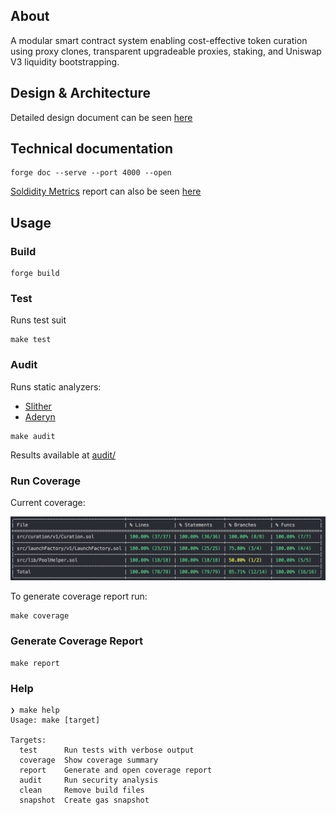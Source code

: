 ## About

A modular smart contract system enabling cost-effective token curation using proxy clones, transparent upgradeable proxies, staking, and Uniswap V3 liquidity bootstrapping.

## Design & Architecture

Detailed design document can be seen [here](./ABOUT.md)

## Technical documentation

```shell
forge doc --serve --port 4000 --open
```

[Soldidity Metrics](https://github.com/Consensys/solidity-metrics) report can also be seen [here](./solidity-metrics.html)

## Usage

### Build

```shell
forge build
```

### Test

Runs test suit

```shell
make test
```

### Audit

Runs static analyzers:

- [Slither](https://github.com/crytic/slither)
- [Aderyn](https://github.com/Cyfrin/aderyn)

```shell
make audit
```

Results available at [audit/](./audit/)

### Run Coverage

Current coverage:

![](./img/coverage.png)

To generate coverage report run:

```shell
make coverage
```

### Generate Coverage Report

```shell
make report
```

### Help

```shell
❯ make help
Usage: make [target]

Targets:
  test      Run tests with verbose output
  coverage  Show coverage summary
  report    Generate and open coverage report
  audit     Run security analysis
  clean     Remove build files
  snapshot  Create gas snapshot
```
